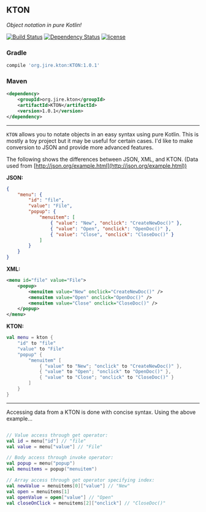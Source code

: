 ## KTON
_Object notation in pure Kotlin!_

[![Build Status](https://travis-ci.org/Jire/KTON.svg?branch=master)](https://travis-ci.org/Jire/KTON)
[![Dependency Status](https://www.versioneye.com/user/projects/579a95b33815c8004c5f7bf2/badge.svg?style=flat-square)](https://www.versioneye.com/user/projects/579a95b33815c8004c5f7bf2)
[![license](https://img.shields.io/github/license/Jire/KTON.svg)](https://github.com/Jire/KTON/blob/master/LICENSE.txt)

### Gradle
```groovy
compile 'org.jire.kton:KTON:1.0.1'
```

### Maven
```xml
<dependency>
    <groupId>org.jire.kton</groupId>
    <artifactId>KTON</artifactId>
    <version>1.0.1</version>
</dependency>
```

---

`KTON` allows you to notate objects in an easy syntax using pure Kotlin. This is mostly a toy project
but it may be useful for certain cases. I'd like to make conversion to JSON and provide more advanced features.

The following shows the differences between JSON, XML, and KTON. (Data used from [http://json.org/example.html](http://json.org/example.html))

**JSON:**

```json
{
    "menu": {
        "id": "file",
        "value": "File",
        "popup": {
            "menuitem": [
                { "value": "New", "onclick": "CreateNewDoc()" },
                { "value": "Open", "onclick": "OpenDoc()" },
                { "value": "Close", "onclick": "CloseDoc()" }
            ]
        }
    }
}
```

**XML:**

```xml
<menu id="file" value="File">
    <popup>
        <menuitem value="New" onclick="CreateNewDoc()" />
        <menuitem value="Open" onclick="OpenDoc()" />
        <menuitem value="Close" onclick="CloseDoc()" />
    </popup>
</menu>
```

**KTON:**

```kotlin
val menu = kton {
    "id" to "file"
    "value" to "File"
    "popup" {
        "menuitem" [
            { "value" to "New"; "onclick" to "CreateNewDoc()" },
            { "value" to "Open"; "onclick" to "OpenDoc()" },
            { "value" to "Close"; "onclick" to "CloseDoc()" }
        ]
    }
}
```

---

Accessing data from a KTON is done with concise syntax. Using the above example...

```kotlin

// Value access through get operator:
val id = menu["id"] // "file"
val value = menu["value"] // "File"

// Body access through invoke operator:
val popup = menu("popup")
val menuitems = popup("menuitem")

// Array access through get operator specifying index:
val newValue = menuitems[0]["value"] // "New"
val open = menuitems[1]
val openValue = open["value"] // "Open"
val closeOnClick = menuitems[2]["onclick"] // "CloseDoc()"
```
